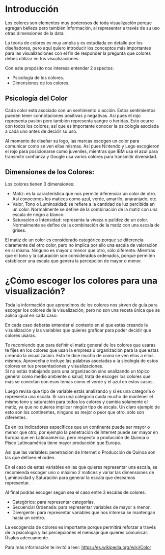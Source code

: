 ﻿
# Introducción 
Los colores son elementos muy poderosos de toda visualización porque agregan belleza pero también información, 
al representar a través de su uso otras dimensiones de la data. 

La teoría de colores es muy amplia y es estudiada en detalle por los diseñadores, pero aquí quiero introducir los 
conceptos más importantes para las visualizaciones con el fin de responder la pregunta que colores debes utilizar en tus visualizaciones. 

Con este propósito nos interesa entender 2 aspectos: 

- Psicología de los colores. 
- Dimensiones de los colores. 

## Psicología del Color

Cada color está asociado con un sentimiento o acción. Estos sentimientos pueden tener connotaciones positivas y negativas. Así pues el rojo representa pasión pero también representa sangre o heridas. 
Esto ocurre con todos los colores, así que es importante conocer la psicología asociada a cada uno antes de decidir su uso. 

Al momento de diseñar su logo, las marcas escogen un color para comunicar como se ven ellas mismas. Así pues Nintendo y Lego escogieron el rojo para posicionarse como juveniles, 
mientras que IBM usa el azul para transmitir confianza y Google usa varios colores para transmitir diversidad. 


## Dimensiones de los Colores: 
Los colores tienen 3 dimensiones: 

- Matiz: es la característica que nos permite diferenciar un color de otro. Así conocemos los matices como azul, verde, amarillo, anaranjado, etc. 
- Valor, Tono o Luminosidad: se refiere a la cantidad de luz percibida en un color. Normalmente se define de la combinación de la matiz con una escala de negro a blanco. 
- Saturación o Intensidad: representa la viveza o palidez de un color. Normalmente se define de la combinación de la matiz con una escala de grises.


El matiz de un color es considerado categórico porque se diferencia claramente del otro color, pero no implica por ello una escala de valoración en si misma. Ninguno es mayor o menor que otro, sólo diferente. 
Mientras que el tono y la saturación son considerados ordenados, porque permiten establecer una escala que genera la percepción de mayor o menor. 


# ¿Cómo escoger los colores para una visualización?

Toda la información que aprendimos de los colores nos sirven de guía para escoger los colores de la visualización, pero no son una receta única que se aplica igual en cada caso. 

En cada caso deberás entender el contexto en el que estás creando la visualización y las variables que quieres graficar para poder decidir que colores usaras. 

Te recomiendo que para definir el matiz general de los colores que usaras te fijes en los colores que usan la empresa u organización para la que estas creando la visualización. 
Esto te dice mucho de como se ven ellos a ellos mismos. Aprovecha e incluye las palabras asociadas a la sicología de estos colores en tus presentaciones y visualizaciones.  
Si no estás trabajando para una organización sino analizando un tópico general como medio ambiente o salud, trata de escoger los colores que más se conectan con esos temas como el verde y el azul en estos casos. 

Luego revisa que tipo de variable estás analizando y si es una categoría o representa una escala. Si son una categoría cuida mucho de mantener el mismo tono y saturación 
para todos los colores y cambia solamente el matiz, ya que no quieres implicar ningún tipo de escala. 
Un claro ejemplo de esto son los continentes, ninguno es mejor o peor que otro, sólo son diferentes. 

Es en los indicadores específicos que un continente puede ser mayor o menor que otro, por ejemplo la penetración de Internet puede ser mayor en Europa que en Latinoamérica, 
pero respecto a producción de Quinoa o Pisco Latinoamérica tiene mayor producción que Europa. 

Asi que las variables: penetración de Internet o Producción de Quinoa son las que definen el orden. 

En el caso de estas variables en las que quieres representar una escala, se recomienda escoger uno o máximo 2 matices y variar las dimensiones de Luminosidad y Saturación 
para generar la escala que deseamos representar.  

Al final podrás escoger según sea el caso entre 3 escalas de colores: 

- Categórica: para representar categorías. 
- Secuencial Ordenada: para representar variables de mayor a menor. 
- Divergente: para representar variables que nos interesa se mantengan hacia un centro. 

La escogencia de colores es importante porque permitirá reforzar a través de la psicología y las percepciones el mensaje que quieres comunicar. Úsalos adecuamente. 

Para más información te invitó a leer: https://es.wikipedia.org/wiki/Color